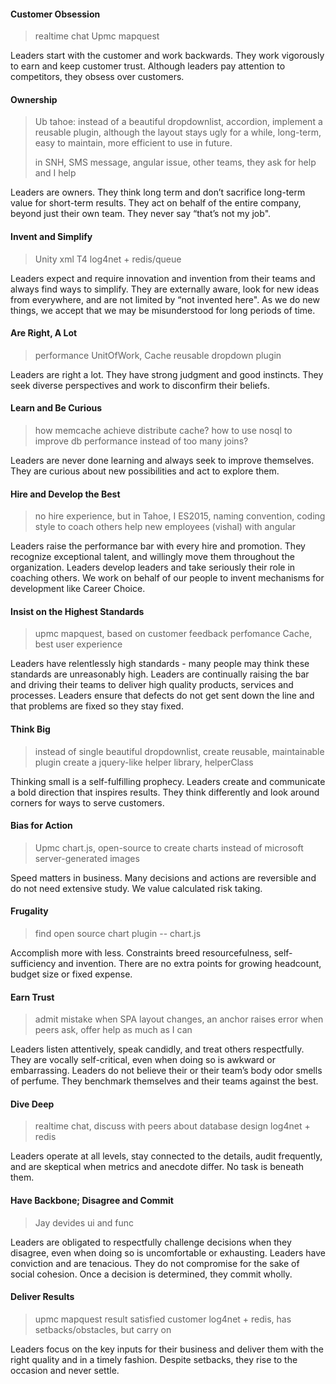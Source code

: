 #### Customer Obsession 

> realtime chat
> Upmc mapquest

Leaders start with the customer and work backwards. They work vigorously to earn and keep customer trust. Although leaders pay attention to competitors, they obsess over customers.

#### Ownership 

> Ub tahoe: instead of a beautiful dropdownlist, accordion, implement a reusable plugin, although the layout stays ugly for a while, long-term, easy to maintain, more efficient to use in future.
> 
> in SNH, SMS message, angular issue, other teams, they ask for help and I help

Leaders are owners. They think long term and don’t sacrifice long-term value for short-term results. They act on behalf of the entire company, beyond just their own team. They never say “that’s not my job". 

#### Invent and Simplify 

> Unity xml T4
> log4net + redis/queue

Leaders expect and require innovation and invention from their teams and always find ways to simplify. They are externally aware, look for new ideas from everywhere, and are not limited by “not invented here". As we do new things, we accept that we may be misunderstood for long periods of time.

#### Are Right, A Lot 

> performance UnitOfWork, Cache
> reusable dropdown plugin

Leaders are right a lot. They have strong judgment and good instincts. They seek diverse perspectives and work to disconfirm their beliefs.

#### Learn and Be Curious

> how memcache achieve distribute cache? 
> how to use nosql to improve db performance instead of too many joins?

Leaders are never done learning and always seek to improve themselves. They are curious about new possibilities and act to explore them.

#### Hire and Develop the Best

> no hire experience, but in Tahoe, I ES2015, naming convention, coding style to coach others
> help new employees (vishal) with angular

Leaders raise the performance bar with every hire and promotion. They recognize exceptional talent, and willingly move them throughout the organization. Leaders develop leaders and take seriously their role in coaching others. We work on behalf of our people to invent mechanisms for development like Career Choice.

#### Insist on the Highest Standards

> upmc mapquest, based on customer feedback
> perfomance Cache, best user experience

Leaders have relentlessly high standards - many people may think these standards are unreasonably high. Leaders are continually raising the bar and driving their teams to deliver high quality products, services and processes. Leaders ensure that defects do not get sent down the line and that problems are fixed so they stay fixed.

#### Think Big

> instead of single beautiful dropdownlist, create reusable, maintainable plugin
> create a jquery-like helper library, helperClass

Thinking small is a self-fulfilling prophecy. Leaders create and communicate a bold direction that inspires results. They think differently and look around corners for ways to serve customers.

#### Bias for Action

> Upmc chart.js, open-source to create charts instead of microsoft server-generated images

Speed matters in business. Many decisions and actions are reversible and do not need extensive study. We value calculated risk taking. 

#### Frugality

> find open source chart plugin -- chart.js

Accomplish more with less. Constraints breed resourcefulness, self-sufficiency and invention. There are no extra points for growing headcount, budget size or fixed expense.

#### Earn Trust

> admit mistake when SPA layout changes, an anchor raises error
> when peers ask, offer help as much as I can

Leaders listen attentively, speak candidly, and treat others respectfully. They are vocally self-critical, even when doing so is awkward or embarrassing. Leaders do not believe their or their team’s body odor smells of perfume. They benchmark themselves and their teams against the best.

#### Dive Deep

> realtime chat, discuss with peers about database design
> log4net + redis

Leaders operate at all levels, stay connected to the details, audit frequently, and are skeptical when metrics and anecdote differ. No task is beneath them.

#### Have Backbone; Disagree and Commit

> Jay devides ui and func

Leaders are obligated to respectfully challenge decisions when they disagree, even when doing so is uncomfortable or exhausting. Leaders have conviction and are tenacious. They do not compromise for the sake of social cohesion. Once a decision is determined, they commit wholly.

#### Deliver Results

> upmc mapquest result satisfied customer
> log4net + redis, has setbacks/obstacles, but carry on

Leaders focus on the key inputs for their business and deliver them with the right quality and in a timely fashion. Despite setbacks, they rise to the occasion and never settle.



